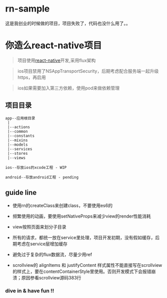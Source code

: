 # rn-sample
这是我创业的时候做的项目，项目失败了，代码也没什么用了。。

# 你造么react-native项目

> 项目使用[react-native](http://facebook.github.io/react-native/)开发,采用flux架构

> ios项目禁用了NSAppTransportSecurity，后期考虑配合服务端一起升级https，再启用

> ios如果需要加入第三方依赖，使用pod来做依赖管理

## 项目目录

```
app--应用根目录
 |
 |--actions
 |--common
 |--constants
 |--mixins
 |--models
 |--services
 |--stores
 |--views
 ```

`ios--存放ios的xcode工程 - WIP`

`android--存放android工程 - pending`


## guide line

- 使用rn的createClass来创建class，不要使用es6的

- 频繁使用的动画，要使用setNativeProps来减少view的render性能消耗

- view按照页面来划分子目录

- 所有的请求，都统一放在service里处理，项目开发初期，没有假如缓存，后期考虑在service层增加缓存

- 避免过于复杂的flux数据流，尽量少用ref

- scrollview的 alignItems 和 justifyContent 样式属性不能直接写在scrollview的样式上，要在contentContainerStyle里使用。否则开发模式下会报错崩溃；原因参看scrollview源码383行

### dive in & have fun !!